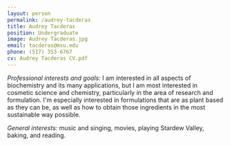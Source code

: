 ```yaml
---
layout: person
permalink: /audrey-tacderas
title: Audrey Tacderas
position: Undergraduate
image: Audrey Tacderas.jpg
email: tacderas@msu.edu
phone: (517) 353-6767 
cv: Audrey Tacderas CV.pdf
---
```


*Professional interests and goals:*  I am interested in all aspects of biochemistry and its many applications, but I am most interested in cosmetic science and chemistry, particularly in the area of research and formulation. I'm especially interested in formulations that are as plant based as they can be, as well as how to obtain those ingredients in the most sustainable way possible.

*General interests:*  music and singing, movies, playing Stardew Valley, baking, and reading. 